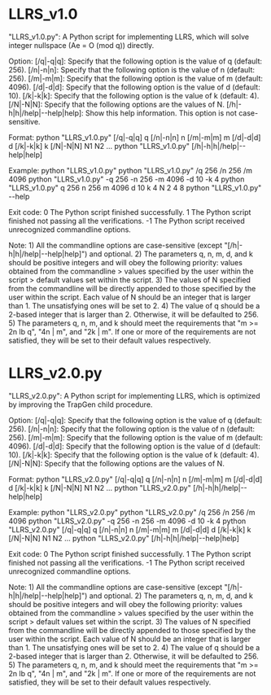 # LLRS_v1.0

"LLRS_v1.0.py": A Python script for implementing LLRS, which will solve integer nullspace (Ae = O (mod q)) directly. 

Option: 
	[/q|-q|q]: Specify that the following option is the value of q (default: 256). 
	[/n|-n|n]: Specify that the following option is the value of n (default: 256). 
	[/m|-m|m]: Specify that the following option is the value of m (default: 4096). 
	[/d|-d|d]: Specify that the following option is the value of d (default: 10). 
	[/k|-k|k]: Specify that the following option is the value of k (default: 4). 
	[/N|-N|N]: Specify that the following options are the values of N. 
	[/h|-h|h|/help|--help|help]: Show this help information. This option is not case-sensitive. 

Format: 
	python "LLRS_v1.0.py" [/q|-q|q] q [/n|-n|n] n [/m|-m|m] m [/d|-d|d] d [/k|-k|k] k [/N|-N|N] N1 N2 ...
	python "LLRS_v1.0.py" [/h|-h|h|/help|--help|help]

Example: 
	python "LLRS_v1.0.py"
	python "LLRS_v1.0.py" /q 256 /n 256 /m 4096
	python "LLRS_v1.0.py" -q 256 -n 256 -m 4096 -d 10 -k 4
	python "LLRS_v1.0.py" q 256 n 256 m 4096 d 10 k 4 N 2 4 8
	python "LLRS_v1.0.py" --help

Exit code: 
	0	The Python script finished successfully. 
	1	The Python script finished not passing all the verifications. 
	-1	The Python script received unrecognized commandline options. 

Note: 
	1) All the commandline options are case-sensitive (except "[/h|-h|h|/help|--help|help]") and optional. 
	2) The parameters q, n, m, d, and k should be positive integers and will obey the following priority: values obtained from the commandline > values specified by the user within the script > default values set within the script. 
	3) The values of N specified from the commandline will be directly appended to those specified by the user within the script. Each value of N should be an integer that is larger than 1. The unsatisfying ones will be set to 2. 
	4) The value of q should be a 2-based integer that is larger than 2. Otherwise, it will be defaulted to 256. 
	5) The parameters q, n, m, and k should meet the requirements that "m >= 2n lb q", "4n | m", and "2k | m". If one or more of the requirements are not satisfied, they will be set to their default values respectively. 

# LLRS_v2.0.py

"LLRS_v2.0.py": A Python script for implementing LLRS, which is optimized by improving the TrapGen child procedure. 

Option: 
	[/q|-q|q]: Specify that the following option is the value of q (default: 256). 
	[/n|-n|n]: Specify that the following option is the value of n (default: 256). 
	[/m|-m|m]: Specify that the following option is the value of m (default: 4096). 
	[/d|-d|d]: Specify that the following option is the value of d (default: 10). 
	[/k|-k|k]: Specify that the following option is the value of k (default: 4). 
	[/N|-N|N]: Specify that the following options are the values of N. 

Format: 
	python "LLRS_v2.0.py" [/q|-q|q] q [/n|-n|n] n [/m|-m|m] m [/d|-d|d] d [/k|-k|k] k [/N|-N|N] N1 N2 ...
	python "LLRS_v2.0.py" [/h|-h|h|/help|--help|help]

Example: 
	python "LLRS_v2.0.py"
	python "LLRS_v2.0.py" /q 256 /n 256 /m 4096
	python "LLRS_v2.0.py" -q 256 -n 256 -m 4096 -d 10 -k 4
	python "LLRS_v2.0.py" [/q|-q|q] q [/n|-n|n] n [/m|-m|m] m [/d|-d|d] d [/k|-k|k] k [/N|-N|N] N1 N2 ...
	python "LLRS_v2.0.py" [/h|-h|h|/help|--help|help]

Exit code: 
	0	The Python script finished successfully. 
	1	The Python script finished not passing all the verifications. 
	-1	The Python script received unrecognized commandline options. 

Note: 
	1) All the commandline options are case-sensitive (except "[/h|-h|h|/help|--help|help]") and optional. 
	2) The parameters q, n, m, d, and k should be positive integers and will obey the following priority: values obtained from the commandline > values specified by the user within the script > default values set within the script. 
	3) The values of N specified from the commandline will be directly appended to those specified by the user within the script. Each value of N should be an integer that is larger than 1. The unsatisfying ones will be set to 2. 
	4) The value of q should be a 2-based integer that is larger than 2. Otherwise, it will be defaulted to 256. 
	5) The parameters q, n, m, and k should meet the requirements that "m >= 2n lb q", "4n | m", and "2k | m". If one or more of the requirements are not satisfied, they will be set to their default values respectively. 


